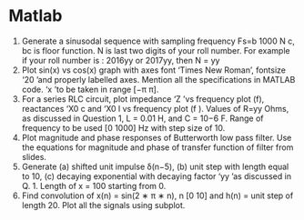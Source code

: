 # Matlab

1. Generate a sinusodal sequence with sampling frequency Fs=b
1000
N
c, bc is
floor function. N is last two digits of your roll number. For example if
your roll number is : 2016yy or 2017yy, then N = yy
2. Plot sin(x) vs cos(x) graph with axes font ‘Times New Roman’, fontsize
‘20 ’and properly labelled axes. Mention all the specifications in MATLAB
code. ‘x ’to be taken in range [−π π].
3. For a series RLC circuit, plot impedance ‘Z ’vs frequency plot (f), reactances
‘X0
c and ‘X0
l
vs frequency plot (f ). Values of R=yy Ohms, as
discussed in Question 1, L = 0.01 H, and C = 10−6 F. Range of frequency
to be used [0 1000] Hz with step size of 10.
4. Plot magnitude and phase responses of Butterworth low pass filter. Use
the equations for magnitude and phase of transfer function of filter from
slides.
5. Generate (a) shifted unit impulse δ(n−5), (b) unit step with length equal
to 10, (c) decaying exponential with decaying factor ‘yy ’as discussed in
Q. 1. Length of x = 100 starting from 0.
6. Find convolution of x(n) = sin(2 ∗ π ∗ n), n [0 10] and h(n) = unit step of
length 20. Plot all the signals using subplot.
